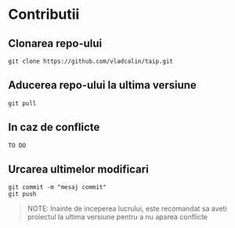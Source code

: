 # Contributii




## Clonarea repo-ului


```
git clone https://github.com/vladcalin/taip.git
```


## Aducerea repo-ului la ultima versiune


```
git pull
```


## In caz de conflicte

```
TO DO
```

## Urcarea ultimelor modificari

```
git commit -m "mesaj commit"
git push
```


> NOTE: Inainte de inceperea lucrului, este recomandat sa aveti proiectul la ultima versiune pentru a nu aparea conflicte


